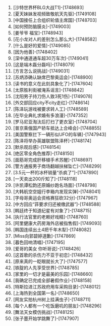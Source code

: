 
1. [沙特世界杯BLG大战T1]-[1748693]
1. [夏天妹妹发视频致敬航天先驱]-[1749108]
1. [中国接任上合组织轮值主席国]-[1748703]
1. [如何预防脑膜炎]-[1749003]
1. [姜爷爷 福宝]-[1748943]
1. [花小龙对人的差别怎么那么大]-[1748582]
1. [什么是好的爱情]-[1749085]
1. [因为他善]-[1748402]
1. [深中通道通车超30万车次]-[1749041]
1. [这是端木磊分磊吗]-[1748079]
1. [方言怎么说挑战]-[1749031]
1. [苏炳添确认缺席巴黎奥运会]-[1748900]
1. [读书的意义在此刻具象化了]-[1747604]
1. [太原胜利街被淹系谣言]-[1748842]
1. [沈阳男子持刀伤人致3死1伤]-[1749078]
1. [外交部回应city不city走红]-[1748614]
1. [陈泽玩游戏被要求转人工]-[1748589]
1. [在毕业典礼求婚有多浪漫]-[1747352]
1. [罗马尼亚淘汰后打扫了更衣室]-[1748704]
1. [普京乘俄国产轿车抵达上合峰会]-[1748855]
1. [美国警察拦下一辆形似UFO的车辆]-[1747943]
1. [陈泽将举办英雄联盟陈泽杯]-[1748174]
1. [默杀观后感]-[1748154]
1. [绝区零全角色推荐]-[1748150]
1. [面筋哥完成肝移植手术苏醒]-[1748697]
1. [警方通报男子商场翻越扶梯坠亡]-[1748299]
1. [3.5元一杯的冰杯销量“杀疯了”]-[1747890]
1. [一天卖出200斤知了]-[1748118]
1. [许凯谭松韵还原婚纱跑名场面]-[1748798]
1. [大韩航空空姐行李箱内发现实弹]-[1748041]
1. [字母哥奥运会资格赛狂砍32分]-[1747967]
1. [中方回应“菲要求归还被缴武器”]-[1748588]
1. [韩廷终于知道纪星有对象了]-[1748715]
1. [执行法官里的老赖好戏精]-[1748760]
1. [阿里健康大药房海外店被指售假]-[1749093]
1. [韩国连续出土4把千年木犁]-[1748082]
1. [Miss向郭碧婷道歉]-[1747869]
1. [暮色回响清唱]-[1747195]
1. [爱哥的美女 你听哥说]-[1748426]
1. [这首歌的杀伤力不亚于初恋]-[1748432]
1. [原来真的一眨眼就长大了]-[1747577]
1. [铁腚的人先享受世界]-[1748785]
1. [家里的一切才是最美的乐园]-[1748660]
1. [我确定已完成全部暑假作业]-[1748158]
1. [特斯拉进江苏政府用车采购目录]-[1748012]
1. [上海热到全国第一名]-[1748650]
1. [网友实拍杭州树上挂满虫子]-[1748711]
1. [每个人都有一个吃饭磨叽的朋友]-[1748296]
1. [舞法天女模仿挑战]-[1748125]
1. [张子墨开始学跳舞了]-[1747907]